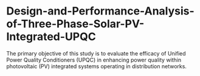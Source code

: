 # Design-and-Performance-Analysis-of-Three-Phase-Solar-PV-Integrated-UPQC
The primary objective of this study is to evaluate the efficacy of Unified Power Quality Conditioners (UPQC) in enhancing power quality within photovoltaic (PV) integrated systems operating in distribution networks. 
